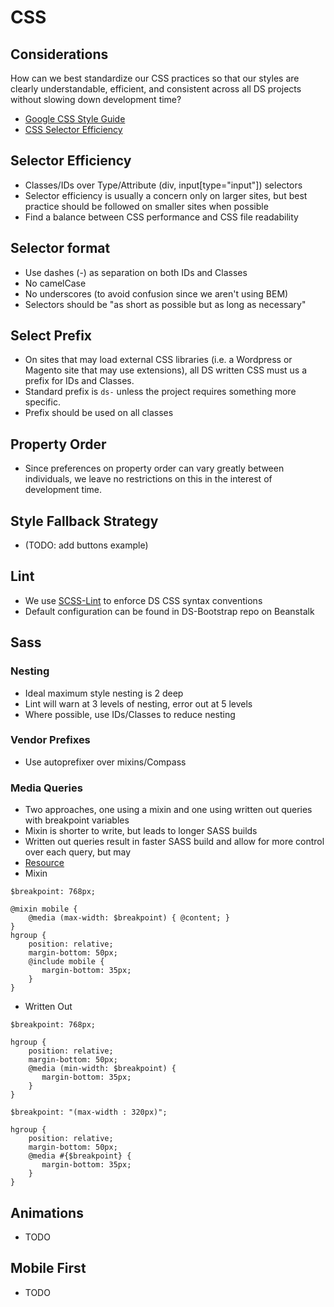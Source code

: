 # CSS

## Considerations

How can we best standardize our CSS practices so that our styles are clearly understandable, efficient, and consistent across all DS projects without slowing down development time?

* [Google CSS Style Guide](https://google.github.io/styleguide/htmlcssguide.xml#ID_and_Class_Naming)
* [CSS Selector Efficiency](http://csswizardry.com/2011/09/writing-efficient-css-selectors/)

## Selector Efficiency

* Classes/IDs over Type/Attribute (div, input[type="input"]) selectors
* Selector efficiency is usually a concern only on larger sites, but best practice should be followed on smaller sites when possible
* Find a balance between CSS performance and CSS file readability

## Selector format

* Use dashes (-) as separation on both IDs and Classes
* No camelCase
* No underscores (to avoid confusion since we aren't using BEM)
* Selectors should be "as short as possible but as long as necessary"

## Select Prefix

* On sites that may load external CSS libraries (i.e. a Wordpress or Magento site that may use extensions), all DS written CSS must us a prefix for IDs and Classes.
* Standard prefix is `ds-` unless the project requires something more specific.
* Prefix should be used on all classes

## Property Order
* Since preferences on property order can vary greatly between individuals, we leave no restrictions on this in the interest of development time.

## Style Fallback Strategy
* (TODO: add buttons example)

## Lint

* We use [SCSS-Lint](https://github.com/brigade/scss-lint) to enforce DS CSS syntax conventions
* Default configuration can be found in DS-Bootstrap repo on Beanstalk

## Sass

### Nesting

* Ideal maximum style nesting is 2 deep
* Lint will warn at 3 levels of nesting, error out at 5 levels
* Where possible, use IDs/Classes to reduce nesting

### Vendor Prefixes

* Use autoprefixer over mixins/Compass

### Media Queries

* Two approaches, one using a mixin and one using written out queries with breakpoint variables
* Mixin is shorter to write, but leads to longer SASS builds
* Written out queries result in faster SASS build and allow for more control over each query, but may
* [Resource](http://thesassway.com/intermediate/responsive-web-design-in-sass-using-media-queries-in-sass-32)
* Mixin
```
$breakpoint: 768px;

@mixin mobile {
    @media (max-width: $breakpoint) { @content; }
}
hgroup {
	position: relative;
	margin-bottom: 50px;
	@include mobile {
	   margin-bottom: 35px;
	}
}
```
* Written Out
```
$breakpoint: 768px;

hgroup {
	position: relative;
	margin-bottom: 50px;
	@media (min-width: $breakpoint) {
	   margin-bottom: 35px;
	}
}
```
```
$breakpoint: "(max-width : 320px)";

hgroup {
	position: relative;
	margin-bottom: 50px;
	@media #{$breakpoint} {
	   margin-bottom: 35px;
	}
}
```

## Animations
* TODO

## Mobile First
* TODO
